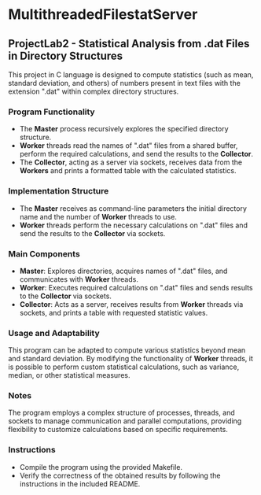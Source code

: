 # MultithreadedFilestatServer
## ProjectLab2 - Statistical Analysis from .dat Files in Directory Structures

This project in C language is designed to compute statistics (such as mean, standard deviation, and others) of numbers present in text files with the extension ".dat" within complex directory structures.

### Program Functionality

- The **Master** process recursively explores the specified directory structure.
- **Worker** threads read the names of ".dat" files from a shared buffer, perform the required calculations, and send the results to the **Collector**.
- The **Collector**, acting as a server via sockets, receives data from the **Workers** and prints a formatted table with the calculated statistics.

### Implementation Structure

- The **Master** receives as command-line parameters the initial directory name and the number of **Worker** threads to use.
- **Worker** threads perform the necessary calculations on ".dat" files and send the results to the **Collector** via sockets.

### Main Components

- **Master**: Explores directories, acquires names of ".dat" files, and communicates with **Worker** threads.
- **Worker**: Executes required calculations on ".dat" files and sends results to the **Collector** via sockets.
- **Collector**: Acts as a server, receives results from **Worker** threads via sockets, and prints a table with requested statistic values.

### Usage and Adaptability

This program can be adapted to compute various statistics beyond mean and standard deviation. By modifying the functionality of **Worker** threads, it is possible to perform custom statistical calculations, such as variance, median, or other statistical measures.

### Notes

The program employs a complex structure of processes, threads, and sockets to manage communication and parallel computations, providing flexibility to customize calculations based on specific requirements.

### Instructions

- Compile the program using the provided Makefile.
- Verify the correctness of the obtained results by following the instructions in the included README.
